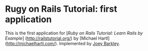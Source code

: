 # Rugy on Rails Tutorial: first application

This is the first application for
[*Ruby on Rails Tutorial: Learn Rails by Example*] (http://railstutorial.org/)
by [Michael Hartl] (http://michaelhartl.com/).
Implemented by [Joey Barkley](http://www.mikmattley.com/).